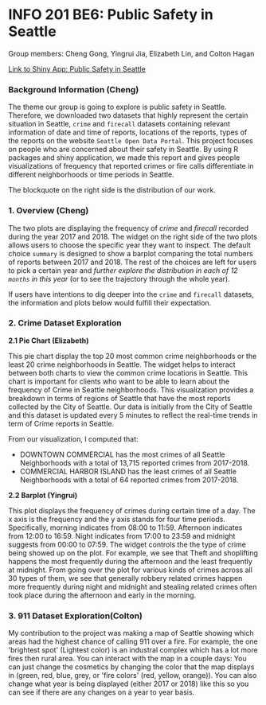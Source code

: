 # INFO 201 BE6: Public Safety in Seattle
Group members: Cheng Gong, Yingrui Jia, Elizabeth Lin, and Colton Hagan

[Link to Shiny App: Public Safety in Seattle](https://coltonhagan55.shinyapps.io/info201_be6_2/)

### Background Information (Cheng)
The theme our group is going to explore is public safety in Seattle. Therefore, we downloaded two datasets that highly represent the certain situation in Seattle, `crime` and `firecall` datasets containing relevant information of date and time of reports, locations of the reports, types of the reports on the website `Seattle Open Data Portal`. This project focuses on people who are concerned about their safety in Seattle. By using R packages and shiny application, we made this report and gives people visualizations of frequency that reported crimes or fire calls differentiate in different neighborhoods or time periods in Seattle.

The blockquote on the right side is the distribution of our work.



### 1. Overview (Cheng)
The two plots are displaying the frequency of *crime* and *firecall* recorded during the year 2017 and 2018. The widget on the right side of the two plots allows users to choose the specific year they want to inspect. The default choice `summary` is designed to show a barplot comparing the total numbers of reports between 2017 and 2018.  The rest of the choices are left for users to pick a certain year and *further explore the distribution in each of 12 `months` in this year* (or to see the trajectory through the whole year).

If users have intentions to dig deeper into the `crime` and `firecall` datasets, the information and plots below would fulfill their expectation.



### 2. Crime Dataset Exploration
**2.1 Pie Chart (Elizabeth)**

This pie chart display the top 20 most common crime neighborhoods or the least 20 crime neighborhoods in Seattle. The widget helps to interact between both charts to view the common crime locations in Seattle. This chart is important for clients who want to be able to learn about the frequency of Crime in Seattle neighborhoods. This visualization provides a breakdown in terms of regions of Seattle that have the most reports collected by the City of Seattle. Our data is initially from the City of Seattle and this dataset is updated every 5 minutes to reflect the real-time trends in term of Crime reports in Seattle. 

From our visualization, I computed that:
 - DOWNTOWN COMMERCIAL has the most crimes of all Seattle Neighborhoods with a total of 13,715 reported crimes from 2017-2018.
 - COMMERCIAL HARBOR ISLAND has the least crimes of all Seattle Neighborhoods with a total of 64 reported crimes from 2017-2018.



**2.2 Barplot (Yingrui)**

This plot displays the frequency of crimes during certain time of a day. The x axis is the frequency and the y axis stands for four time periods. Specifically, morning indicates from 08:00 to 11:59. Afternoon indicates from 12:00 to 16:59. Night indicates from 17:00 to 23:59 and midnight suggests from 00:00 to 07:59. The widget controls the the type of crime being showed up on the plot. For example, we see that Theft and shoplifting happens the most frequently during the afternoon and the least frequently at midnight. From going over the plot for various kinds of crimes across all 30 types of them, we see that generally robbery related crimes happen more frequently during night and midnight and stealing related crimes often took place during the afternoon and early in the morning. 



### 3. 911 Dataset Exploration(Colton)
My contribution to the project was making a map of Seattle showing which areas had the highest chance of calling 911 over a fire.  For example, the one 'brightest spot' (Lightest color) is an industral complex which has a lot more fires then rural area. You can interact with the map in a couple days: You can just change the cosmetics by changing the color that the map displays in  (green, red, blue, grey, or 'fire colors' (red, yellow, orange)). You can also change what year is being displayed (either 2017 or 2018) like this so you can see if there are any changes on a year to year basis. 
